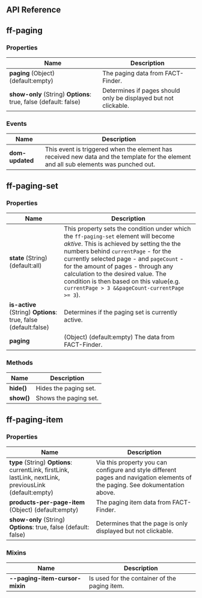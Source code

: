 ## API Reference
## ff-paging
### Properties
| Name | Description |
| ---- | ----------- |
|**paging** (Object) (default:empty)| The paging data from FACT-Finder.|
|**show-only** (String) **Options**: true, false (default: false)| Determines if pages should only be displayed but not clickable.|


### Events
| Name | Description |
| ---- | ----------- |
|**dom-updated**|  This event is triggered when the element has received new data and the template for the element and all sub elements was punched out.|

## ff-paging-set
### Properties
| Name | Description |
| ---- | ----------- |
|**state** (String) (default:all)| This property sets the condition under which the `ff-paging-set` element will become _aktive_. This is achieved by setting the the numbers behind `currentPage` - for the currently selected page - and `pageCount` - for the amount of pages - through any calculation to the desired value. The condition is then based on this value(e.g. `currentPage > 3 &&pageCount-currentPage >= 3`).|
|**is-active** (String) **Options**: true, false (default:false)| Determines if the paging set is currently active.|
|**paging** |(Object) (default:empty) The data from FACT-Finder.|

### Methods
| Name | Description |
| ---- | ----------- |
|**hide()**|Hides the paging set.|
|**show()**| Shows the paging set.|

## ff-paging-item
### Properties
| Name | Description |
| ---- | ----------- |
|**type** (String) **Options**: currentLink, firstLink, lastLink, nextLink, previousLink (default:empty) | Via this property you can configure and style different pages and navigation elements of the paging. See dokumentation above.|
|**products-per-page-item** (Object) (default:empty)|  The paging item data from FACT-Finder.|
|**show-only** (String) **Options**: true, false (default: false)| Determines that the page is only displayed but not clickable.|

### Mixins
| Name | Description |
| ---- | ----------- |
|**--paging-item-cursor-mixin**|Is used for the container of the paging item.|


